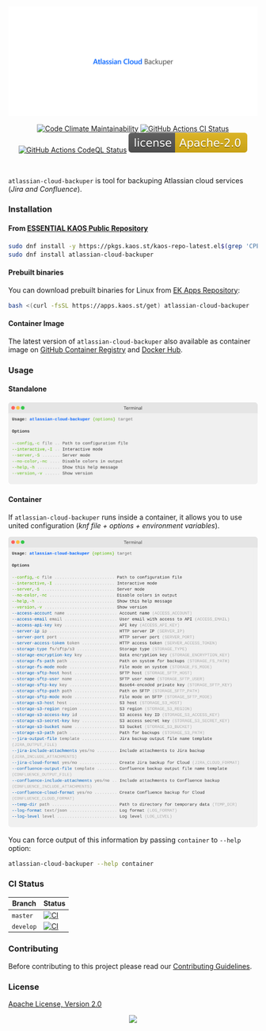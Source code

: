 <p align="center"><a href="#readme"><img src=".github/images/card.svg"/></a></p>

<p align="center">
  <a href="https://kaos.sh/l/atlassian-cloud-backuper"><img src="https://kaos.sh/l/c742a6f5789762426f97.svg" alt="Code Climate Maintainability" /></a>
  <a href="https://kaos.sh/w/atlassian-cloud-backuper/ci"><img src="https://kaos.sh/w/atlassian-cloud-backuper/ci.svg" alt="GitHub Actions CI Status" /></a>
  <a href="https://kaos.sh/w/atlassian-cloud-backuper/codeql"><img src="https://kaos.sh/w/atlassian-cloud-backuper/codeql.svg" alt="GitHub Actions CodeQL Status" /></a>
  <a href="#license"><img src=".github/images/license.svg"/></a>
</p>

<br/>

`atlassian-cloud-backuper` is tool for backuping Atlassian cloud services (_Jira and Confluence_).

### Installation

#### From [ESSENTIAL KAOS Public Repository](https://kaos.sh/kaos-repo)

```bash
sudo dnf install -y https://pkgs.kaos.st/kaos-repo-latest.el$(grep 'CPE_NAME' /etc/os-release | tr -d '"' | cut -d':' -f5).noarch.rpm
sudo dnf install atlassian-cloud-backuper
```

#### Prebuilt binaries

You can download prebuilt binaries for Linux from [EK Apps Repository](https://apps.kaos.st/atlassian-cloud-backuper/latest):

```bash
bash <(curl -fsSL https://apps.kaos.st/get) atlassian-cloud-backuper
```

#### Container Image

The latest version of `atlassian-cloud-backuper` also available as container image on [GitHub Container Registry](https://kaos.sh/p/atlassian-cloud-backuper) and [Docker Hub](https://kaos.sh/d/atlassian-cloud-backuper).

### Usage

#### Standalone

<img src=".github/images/usage.svg"/>

#### Container

If `atlassian-cloud-backuper` runs inside a container, it allows you to use united configuration (_knf file + options + environment variables_).

<img src=".github/images/usage-container.svg"/>

You can force output of this information by passing `container` to `--help` option:

```bash
atlassian-cloud-backuper --help container
```

### CI Status

| Branch | Status |
|--------|----------|
| `master` | [![CI](https://kaos.sh/w/atlassian-cloud-backuper/ci.svg?branch=master)](https://kaos.sh/w/atlassian-cloud-backuper/ci?query=branch:master) |
| `develop` | [![CI](https://kaos.sh/w/atlassian-cloud-backuper/ci.svg?branch=develop)](https://kaos.sh/w/atlassian-cloud-backuper/ci?query=branch:develop) |

### Contributing

Before contributing to this project please read our [Contributing Guidelines](https://github.com/essentialkaos/contributing-guidelines#contributing-guidelines).

### License

[Apache License, Version 2.0](http://www.apache.org/licenses/LICENSE-2.0)

<p align="center"><a href="https://essentialkaos.com"><img src="https://gh.kaos.st/ekgh.svg"/></a></p>
